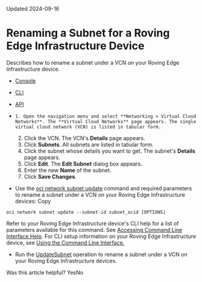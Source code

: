 Updated 2024-09-16
# Renaming a Subnet for a Roving Edge Infrastructure Device
Describes how to rename a subnet under a VCN on your Roving Edge Infrastructure device.
  * [Console](https://docs.oracle.com/en-us/iaas/Content/Rover/Network/Subnet/update_subnet.htm)
  * [CLI](https://docs.oracle.com/en-us/iaas/Content/Rover/Network/Subnet/update_subnet.htm)
  * [API](https://docs.oracle.com/en-us/iaas/Content/Rover/Network/Subnet/update_subnet.htm)


  *     1. Open the navigation menu and select **Networking > Virtual Cloud Networks**. The **Virtual Cloud Networks** page appears. The single virtual cloud network (VCN) is listed in tabular form.
    2. Click the VCN. The VCN's **Details** page appears. 
    3. Click **Subnets**. All subnets are listed in tabular form.
    4. Click the subnet whose details you want to get. The subnet's **Details** page appears.
    5. Click **Edit**. The **Edit Subnet** dialog box appears.
    6. Enter the new **Name** of the subnet.
    7. Click **Save Changes**.
  * Use the [oci network subnet update](https://docs.oracle.com/iaas/tools/oci-cli/latest/oci_cli_docs/cmdref/network/subnet/update.html) command and required parameters to rename a subnet under a VCN on your Roving Edge Infrastructure devices:
Copy
```
oci network subnet update --subnet-id subnet_ocid [OPTIONS]
```

Refer to your Roving Edge Infrastructure device's CLI help for a list of parameters available for this command. See [Accessing Command Line Interface Help](https://docs.oracle.com/en-us/iaas/Content/Rover/Access/cli_install.htm#CLIAccessHelp).
For CLI setup information on your Roving Edge Infrastructure device, see [Using the Command Line Interface.](https://docs.oracle.com/en-us/iaas/Content/Rover/Access/cli_install.htm#CLI "Describes how to use the Command Line Interface to access a a Roving Edge Infrastructure device.")
  * Run the [UpdateSubnet](https://docs.oracle.com/iaas/api/#/en/iaas/latest/Subnet/UpdateSubnet) operation to rename a subnet under a VCN on your Roving Edge Infrastructure devices.


Was this article helpful?
YesNo

